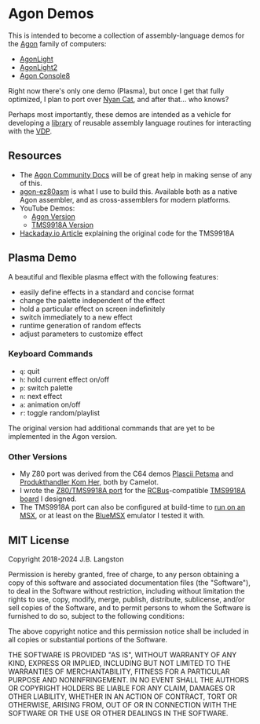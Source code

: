 # Agon Demos

This is intended to become a collection of assembly-language demos for the [Agon](https://www.thebyteattic.com/p/agon.html) family of computers:

- [AgonLight](https://github.com/TheByteAttic/AgonLight)
- [AgonLight2](https://www.olimex.com/Products/Retro-Computers/AgonLight2/open-source-hardware)
- [Agon Console8](https://heber.co.uk/agon-cosole8/)

Right now there's only one demo (Plasma), but once I get that fully optimized, I plan to port over [Nyan Cat](https://www.youtube.com/watch?v=VAgBXoOtOkI), and after that... who knows?

Perhaps most importantly, these demos are intended as a vehicle for developing a [library](vdu) of reusable assembly language routines for interacting with the [VDP](https://github.com/agonconsole8/agon-vdp).

## Resources

- The [Agon Community Docs](https://agonconsole8.github.io/agon-docs/) will be of great help in making sense of any of this.
- [agon-ez80asm](https://github.com/envenomator/agon-ez80asm) is what I use to build this. Available both as a native Agon assembler, and as cross-assemblers for modern platforms.
- YouTube Demos:
    - [Agon Version](https://www.youtube.com/watch?v=l6ClY4K2lYk)
    - [TMS9918A Version](https://www.youtube.com/watch?v=aIT_a1AZj5A)
- [Hackaday.io Article](https://hackaday.io/project/159057-game-boards-for-rc2014/log/183324-plasma-effect-for-tms9918) explaining the original code for the TMS9918A

## Plasma Demo

A beautiful and flexible plasma effect with the following features:

- easily define effects in a standard and concise format
- change the palette independent of the effect
- hold a particular effect on screen indefinitely
- switch immediately to a new effect
- runtime generation of random effects
- adjust parameters to customize effect

### Keyboard Commands

- `q`: quit
- `h`: hold current effect on/off
- `p`: switch palette
- `n`: next effect
- `a`: animation on/off
- `r`: toggle random/playlist

The original version had additional commands that are yet to be implemented in the Agon version.

### Other Versions

- My Z80 port was derived from the C64 demos [Plascii Petsma](https://csdb.dk/release/?id=159933) and [Produkthandler Kom Her](https://csdb.dk/release/?id=760), both by Camelot.
- I wrote the [Z80/TMS9918A port](https://github.com/jblang/TMS9918A/blob/master/examples/plasma.asm) for the [RCBus](https://smallcomputercentral.com/rcbus/)-compatible [TMS9918A board](https://github.com/jblang/TMS9918A) I designed.
- The TMS9918A port can also be configured at build-time to [run on an MSX](https://www.msx.org/forum/msx-talk/development/new-plasma-effect-for-tms9918), or at least on the [BlueMSX](http://bluemsx.msxblue.com/) emulator I tested it with.


## MIT License

Copyright 2018-2024 J.B. Langston

Permission is hereby granted, free of charge, to any person obtaining a 
copy of this software and associated documentation files (the "Software"), 
to deal in the Software without restriction, including without limitation 
the rights to use, copy, modify, merge, publish, distribute, sublicense, 
and/or sell copies of the Software, and to permit persons to whom the 
Software is furnished to do so, subject to the following conditions:

The above copyright notice and this permission notice shall be included in
all copies or substantial portions of the Software.

THE SOFTWARE IS PROVIDED "AS IS", WITHOUT WARRANTY OF ANY KIND, EXPRESS OR
IMPLIED, INCLUDING BUT NOT LIMITED TO THE WARRANTIES OF MERCHANTABILITY, 
FITNESS FOR A PARTICULAR PURPOSE AND NONINFRINGEMENT. IN NO EVENT SHALL THE
AUTHORS OR COPYRIGHT HOLDERS BE LIABLE FOR ANY CLAIM, DAMAGES OR OTHER 
LIABILITY, WHETHER IN AN ACTION OF CONTRACT, TORT OR OTHERWISE, ARISING 
FROM, OUT OF OR IN CONNECTION WITH THE SOFTWARE OR THE USE OR OTHER 
DEALINGS IN THE SOFTWARE.